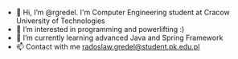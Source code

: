 - 👋 Hi, I’m @rgredel. I'm Computer Engineering student at Cracow University of Technologies 
- 👀 I’m interested in programming and powerlifting :)
- 🌱 I’m currently learning advanced Java and Spring Framework
- 📫 Contact with me radoslaw.gredel@student.pk.edu.pl


